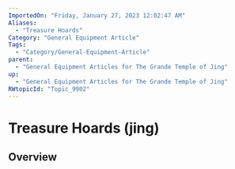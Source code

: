 ```yaml
---
ImportedOn: "Friday, January 27, 2023 12:02:47 AM"
Aliases:
  - "Treasure Hoards"
Category: "General Equipment Article"
Tags:
  - "Category/General-Equipment-Article"
parent:
  - "General Equipment Articles for The Grande Temple of Jing"
up:
  - "General Equipment Articles for The Grande Temple of Jing"
RWtopicId: "Topic_9902"
---
```

# Treasure Hoards (jing)
## Overview
